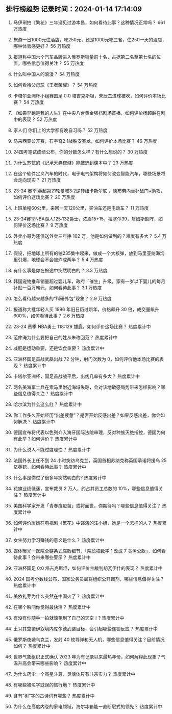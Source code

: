 
## 排行榜趋势 记录时间：2024-01-14 17:14:09
  
  1. 马伊琍拍《繁花》三年没见过游本昌，如何看待此事？这种情况正常吗？ 661 万热度
    
  2. 旅游一日1000元住酒店，吃250元，还是1000元吃三餐，住250一天的酒店，哪种体验感更好？ 56 万热度
    
  3. 报道称中国六个汽车品牌进入俄罗斯销量前十名，占据第二名至第七名的位置，哪些信息值得关注？ 55 万热度
    
  4. 什么叫中国人的浪漫？ 54 万热度
    
  5. 如何看待父母玩《王者荣耀》？ 54 万热度
    
  6. 卡塔尔亚洲杯小组赛国足 0:0 塔吉克斯坦，朱辰杰进球被吹，如何评价本场比赛？ 54 万热度
    
  7. 《如果奔跑是我的人生》在中央八台黄金强档剧场首播，如何评价杨超越在剧中的表现？ 52 万热度
    
  8. 家人们 你们上的大学都有晚自习吗？ 52 万热度
    
  9. 马来西亚公开赛，石宇奇2:1战胜安赛龙，如何评价本场比赛？ 46 万热度
    
  10. 24国考笔试成绩公布，你的分数怎么样？有什么想说的？ 30 万热度
    
  11. 为什么苏轼的《记承天寺夜游》能被选到课本中？ 23 万热度
    
  12. 在这个软件定义汽车的时代，电子电气架构将如何改变智能汽车，哪些场景将会走向现实？ 21 万热度
    
  13. 23-24 赛季 英超第21轮曼城3:2逆转纽卡斯尔联 ，德布劳内替补破门+助攻，如何评价这场比赛？ 20 万热度
    
  14. 上班单程60公里，来回一天120公里，买油车还是电动车？ 11 万热度
    
  15. 23-24赛季NBA湖人125:132爵士，浓眉15+15，拉塞尔39，詹姆斯缺阵，如何评价这场比赛？ 9 万热度
    
  16. 外卖小哥为还债送外卖三年挣 102 万，他是如何做到的？难度有多大？ 5.4 万热度
    
  17. 假设，把地球上所有的铀235集中起来，做成一个大核弹，放到马里亚纳海沟里引爆，地球会不会被炸成两半？ 5.4 万热度
    
  18. 有什么事是你在旅途中突然明白的？ 3.3 万热度
    
  19. 韩国宠物推车销量超过婴儿车，政府「催生」升级，家有一岁以下婴儿的每月补贴一百万韩元，如何看待此事？ 3.1 万热度
    
  20. 怎么看待越来越多的“科研外包”现象？ 2.9 万热度
    
  21. 报道称大批年轻人买 1996 年旧日历过新年，价格飙升 30 倍，成交量飙升 600%，如何看待此事？ 2.6 万热度
    
  22. 23-24 赛季 NBA勇士 118:129 雄鹿，如何评价这场比赛？ 热度累计中
    
  23. 范仲淹为什么要把自己的姓从朱改回范？ 热度累计中
    
  24. 减肥是运动重要，还是饮食重要？ 热度累计中
    
  25. 亚洲杯国足首战武磊出战 72 分钟，射门次数为 0，如何评价他本场比赛的表现？ 热度累计中
    
  26. 卡塔尔亚洲杯，国足首战战平后，出线几率有多大？ 热度累计中
    
  27. 两名美海军士兵在索马里附近海域失踪，会对该地敏感局势带来怎样影响？哪些信息值得关注？ 热度累计中
    
  28. 哈尔滨为什么这么红？ 热度累计中
    
  29. 你工作多久开始经历“出差疲惫”？是否开始反感出差？如果反感出差，你会如何解决？ 热度累计中
    
  30. 德国宣布将代表以色列介入海牙国际法院审理，反对种族灭绝指控，德国为何有此举？如何评价？ 热度累计中
    
  31. 为什么说人不能过度理性？ 热度累计中
    
  32. 法国外长上任不到 24 小时突访乌克兰，英国首相苏纳克称英国承诺将援乌 25 亿英镑，如何看待此事？ 热度累计中
    
  33. 什么事是你过了很多年突然明白的? 热度累计中
    
  34. 花旗业绩低迷，宣布裁员 2 万人，约占其员工总数的 10%，哪些信息值得关注？ 热度累计中
    
  35. 美国科学家开发「青春痘疫苗」或将面世，你期待吗？哪些信息值得关注？ 热度累计中
    
  36. 如何评价唐嫣在电视剧《繁花》中饰演的汪小姐，她是一个怎样的人？ 热度累计中
    
  37. 女生努力学习赚钱的意义是什么？ 热度累计中
    
  38. 媒体曝光一医院全链条式腐败细节，「院长把数字 1 改成 7 贪污公款」，如何看待此事？会带来哪些警示？ 热度累计中
    
  39. 亚洲杯国足 0:0 塔吉克斯坦，如何评价主裁判胡瓦伊什的表现？ 热度累计中
    
  40. 2024 国考分数线公布，国家公务员局将组织公开调剂，哪些信息值得关注？ 热度累计中
    
  41. 美依礼芽为什么突然在中国火了？ 热度累计中
    
  42. 在哪个瞬间你觉得最快活？ 热度累计中
    
  43. 有没有你随手一拍就惊艳到了自己的天空！? 热度累计中
    
  44. 土耳其空袭伊叙境内库尔德武装目标，会引起哪些连锁反应？ 热度累计中
    
  45. 俄罗斯夜袭乌克兰，发射 40 枚导弹和无人机，哪些信息值得关注？目前情况如何？ 热度累计中
    
  46. 世界气象组织正式确认 2023 年为有记录以来最热年份，如何解释此现象？气温升高会带来哪些影响？ 热度累计中
    
  47. 为什么药尘一个高星斗尊，灵魂体只有斗宗实力？ 热度累计中
    
  48. 有哪些被名字耽误的旅行地？ 热度累计中
    
  49. 含有“树”字的古诗词有哪些？ 热度累计中
    
  50. 为什么在高度内卷的家电领域，海尔冰箱能一直断层式的领先？ 热度累计中
    